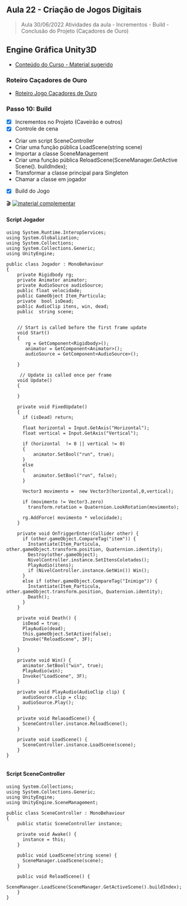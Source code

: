 ## Aula 22 - Criação de Jogos Digitais

> Aula 30/06/2022
> Atividades da aula - Incrementos - Build - Conclusão do Projeto (Caçadores de Ouro)

## Engine Gráfica Unity3D

- [Conteúdo do Curso - Material sugerido](https://docs.unity3d.com/Manual/Materials.html)

### Roteiro Caçadores de Ouro
- [Roteiro Jogo Caçadores de Ouro](https://github.com/marcoswagner-commits/jogos_digitais/tree/documentos/documentos/cacadores_ouro.md)



### Passo 10: Build
- [x] Incrementos no Projeto (Caveirão e outros)
- [x] Controle de cena
 - Criar um script SceneController
 - Criar uma função pública LoadScene(string scene)
 - Importar a classe SceneManagement
 - Criar uma função pública ReloadScene(SceneManager.GetActive Scene(). buildIndex);
 - Transformar a classe principal para Singleton
 - Chamar a classe em jogador
- [x] Build do Jogo

 
 🎬
[![material complementar](https://github.com/marcoswagner-commits/projetos_cg/blob/aa3f6a6ace359cfac3b5b9f9758fb9c642fe950b/Capa_Aula_Unity3D.png)](https://www.youtube.com/watch?v=q0mDs_V55KE)

 
#### Script Jogador
```
using System.Runtime.InteropServices;
using System.Globalization;
using System.Collections;
using System.Collections.Generic;
using UnityEngine;

public class Jogador : MonoBehaviour
{
    private Rigidbody rg;
    private Animator animator;
    private AudioSource audioSource;
    public float velocidade;
    public GameObject Item_Particula;
    private  bool isDead;
    public AudioClip itens, win, dead;
    public  string scene;
    
      
    // Start is called before the first frame update
    void Start()
    {
       rg = GetComponent<Rigidbody>();
       animator = GetComponent<Animator>();
       audioSource = GetComponent<AudioSource>();
       
    }

     // Update is called once per frame
    void Update()
    {
        
    }

    private void FixedUpdate() 
    {
      if (isDead) return; 

      float horizontal = Input.GetAxis("Horizontal");
      float vertical = Input.GetAxis("Vertical");

      if (horizontal  != 0 || vertical != 0) 
      {
          animator.SetBool("run", true);
      }
      else
      {
          animator.SetBool("run", false);
      }

      Vector3 movimento =  new Vector3(horizontal,0,vertical);

      if (movimento != Vector3.zero)
        transform.rotation = Quaternion.LookRotation(movimento);

      rg.AddForce( movimento * velocidade);
    }

    private void OnTriggerEnter(Collider other) {
      if (other.gameObject.CompareTag("item")) {
        Instantiate(Item_Particula, other.gameObject.transform.position, Quaternion.identity);
        Destroy(other.gameObject);
        NivelController.instance.SetItensColetados();
        PlayAudio(itens);
        if (NivelController.instance.GetWin()) Win();
      }
      else if (other.gameObject.CompareTag("Inimigo")) {
        Instantiate(Item_Particula, other.gameObject.transform.position, Quaternion.identity);
        Death();
      }
    }

    private void Death() {
      isDead = true;
      PlayAudio(dead);
      this.gameObject.SetActive(false);
      Invoke("ReloadScene", 3F);
      
    }

    private void Win() {
      animator.SetBool("win", true);
      PlayAudio(win);
      Invoke("LoadScene", 3F);
    }

    private void PlayAudio(AudioClip clip) {
      audioSource.clip = clip;
      audioSource.Play();
    }

    private void RelaoadScene() {
      SceneController.instance.ReloadScene();
    }

    private void LoadScene() {
      SceneController.instance.LoadScene(scene);
    }
}


``` 
 
 
#### Script SceneController
```
using System.Collections;
using System.Collections.Generic;
using UnityEngine;
using UnityEngine.SceneManagement;

public class SceneController : MonoBehaviour
{
    public static SceneController instance;

    private void Awake() {
      instance = this;
    }

    public void LoadScene(string scene) {
      SceneManager.LoadScene(scene);
    }

    public void ReloadScene() {
      SceneManager.LoadScene(SceneManager.GetActiveScene().buildIndex);
    }
}


```

